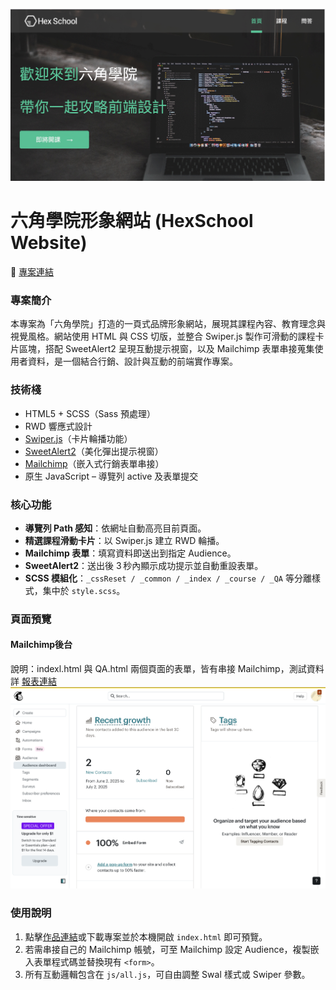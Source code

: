 ![banner](https://github.com/WilliamHsieh615/HexSchoolWebsite/blob/main/data/ReadmeBanner.png)

# 六角學院形象網站 (HexSchool Website)

🔗 [專案連結](https://williamhsieh615.github.io/HexSchoolWebsite/)

### 專案簡介
本專案為「六角學院」打造的一頁式品牌形象網站，展現其課程內容、教育理念與視覺風格。網站使用 HTML 與 CSS 切版，並整合 Swiper.js 製作可滑動的課程卡片區塊，搭配 SweetAlert2 呈現互動提示視窗，以及 Mailchimp 表單串接蒐集使用者資料，是一個結合行銷、設計與互動的前端實作專案。

### 技術棧
- HTML5 + SCSS（Sass 預處理）
- RWD 響應式設計
- [Swiper.js](https://swiperjs.com/)（卡片輪播功能）
- [SweetAlert2](https://sweetalert2.github.io/)（美化彈出提示視窗）
- [Mailchimp](https://mailchimp.com/landers/email-marketing-platform/?ds_c=DEPT_AOC_Google_Search_ROW_EN_Brand_Acquire_Omega_Manual-NE_T3&ds_kids=p81005570474&ds_a_lid=kwd-2285511033&ds_cid=71700000120288589&ds_agid=58700008803527157&gad_source=1&gad_campaignid=21865451006&gbraid=0AAAAADh1Fp2jaG6pjxmJQMsg96K5tlYQJ&gclid=CjwKCAjw6NrBBhB6EiwAvnT_rjo0N6KWVGxlhyII2Qi58w2AbWJpf27z4cYlrY5DDLo6ARWi10pc0hoCQ7UQAvD_BwE&gclsrc=aw.ds)（嵌入式行銷表單串接）
- 原生 JavaScript – 導覽列 active 及表單提交

### 核心功能
- **導覽列 Path 感知**：依網址自動高亮目前頁面。
- **精選課程滑動卡片**：以 Swiper.js 建立 RWD 輪播。
- **Mailchimp 表單**：填寫資料即送出到指定 Audience。
- **SweetAlert2**：送出後 3 秒內顯示成功提示並自動重設表單。
- **SCSS 模組化**：`_cssReset / _common / _index / _course / _QA` 等分離樣式，集中於 `style.scss`。

### 頁面預覽
#### Mailchimp後台
說明：indexl.html 與 QA.html 兩個頁面的表單，皆有串接 Mailchimp，測試資料詳
[報表連結](https://github.com/WilliamHsieh615/HexSchoolWebsite/blob/main/data/mailchimp_text_data.csv)
![報表頁面](https://github.com/WilliamHsieh615/HexSchoolWebsite/blob/main/data/mailchimp_page.png)


### 使用說明
1. 點擊[作品連結](https://williamhsieh615.github.io/HexSchoolWebsite/)或下載專案並於本機開啟 `index.html` 即可預覽。
2. 若需串接自己的 Mailchimp 帳號，可至 Mailchimp 設定 Audience，複製嵌入表單程式碼並替換現有 `<form>`。
3. 所有互動邏輯包含在 `js/all.js`，可自由調整 Swal 樣式或 Swiper 參數。
